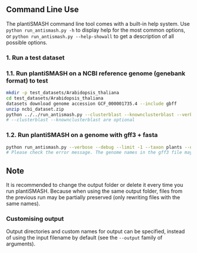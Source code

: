 Command Line Use
----------------

The plantiSMASH command line tool comes with a built-in help system. Use
`python run_antismash.py -h` to display help for the most common options, or `python run_antismash.py --help-showall` to get a description of all possible options.


### 1. Run a test dataset 

### 1.1. Run plantiSMASH on a NCBI reference genome (genebank format) to test
```bash
mkdir -p test_datasets/Arabidopsis_thaliana
cd test_datasets/Arabidopsis_thaliana
datasets download genome accession GCF_000001735.4 --include gbff
unzip ncbi_dataset.zip
python ../../run_antismash.py --clusterblast --knownclusterblast --verbose --debug --limit -1 --taxon plants --outputfolder result/ ncbi_dataset/data/GCF_000001735.4/genomic.gbff
# --clusterblast --knownclusterblast are optional
```
### 1.2. Run plantiSMASH on a genome with gff3 + fasta
```bash
python run_antismash.py --verbose --debug --limit -1 --taxon plants --outputfolder result/ --use_phase --gff3 path/to/gff3/file path/to/fasta/file
# Please check the error message. The genome names in the gff3 file may differ from those in the fasta file, causing an error.
```
## Note
It is recommended to change the output folder or delete it every time you run plantiSMASH. Because when using the same output folder, files from the previous run may be partially preserved (only rewriting files with the same names).


### Customising output
Output directories and custom names for output can be specified, instead of using the input filename by default
(see the `--output` family of arguments).
